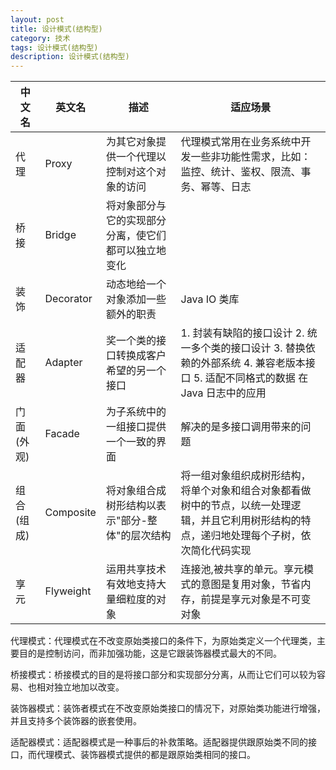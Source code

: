 ```yaml
---
layout: post
title: 设计模式(结构型)
category: 技术
tags: 设计模式(结构型)
description: 设计模式(结构型)
---
```



| 中文名 | 英文名 | 描述 | 适应场景 |
| --- | --- | --- | --- |
| 代理 | Proxy | 为其它对象提供一个代理以控制对这个对象的访问 | 代理模式常用在业务系统中开发一些非功能性需求，比如：监控、统计、鉴权、限流、事务、幂等、日志 |
| 桥接 | Bridge | 将对象部分与它的实现部分分离，使它们都可以独立地变化 | |
| 装饰 | Decorator | 动态地给一个对象添加一些额外的职责 | Java IO 类库 |
| 适配器 | Adapter | 奖一个类的接口转换成客户希望的另一个接口 | 1. 封装有缺陷的接口设计 2. 统一多个类的接口设计 3. 替换依赖的外部系统 4. 兼容老版本接口 5. 适配不同格式的数据 在 Java 日志中的应用 |
| 门面(外观) | Facade | 为子系统中的一组接口提供一个一致的界面 | 解决的是多接口调用带来的问题 |
| 组合(组成) | Composite | 将对象组合成树形结构以表示"部分-整体"的层次结构 | 将一组对象组织成树形结构，将单个对象和组合对象都看做树中的节点，以统一处理逻辑，并且它利用树形结构的特点，递归地处理每个子树，依次简化代码实现 |
| 享元 | Flyweight | 运用共享技术有效地支持大量细粒度的对象 | 连接池,被共享的单元。享元模式的意图是复用对象，节省内存，前提是享元对象是不可变对象 |

代理模式：代理模式在不改变原始类接口的条件下，为原始类定义一个代理类，主要目的是控制访问，而非加强功能，这是它跟装饰器模式最大的不同。

桥接模式：桥接模式的目的是将接口部分和实现部分分离，从而让它们可以较为容易、也相对独立地加以改变。

装饰器模式：装饰者模式在不改变原始类接口的情况下，对原始类功能进行增强，并且支持多个装饰器的嵌套使用。

适配器模式：适配器模式是一种事后的补救策略。适配器提供跟原始类不同的接口，而代理模式、装饰器模式提供的都是跟原始类相同的接口。